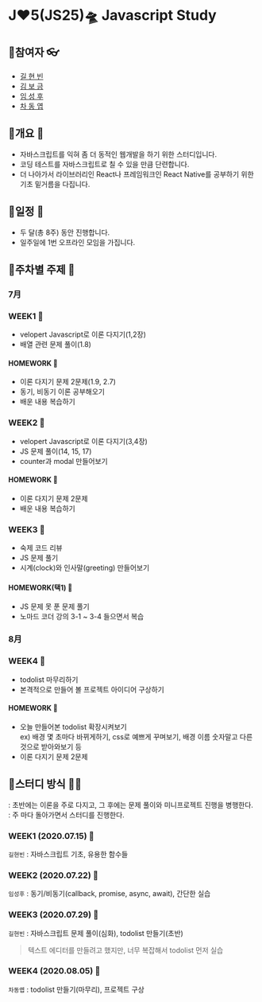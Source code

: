 # J❤5(JS25)🛸 Javascript Study
## 📌참여자 👓
- <a href="https://github.com/hyunbingil">길 현 빈</a>
- <a href="https://github.com/nsbg">김 보 금</a>
- <a href="https://github.com/tbnsok40">임 성 후</a>
- <a href="https://github.com/dongyeopca">차 동 엽</a>
## 📌개요 🛬
- 자바스크립트를 익혀 좀 더 동적인 웹개발을 하기 위한 스터디입니다.
- 코딩 테스트를 자바스크립트로 칠 수 있을 만큼 단련합니다.
- 더 나아가서 라이브러리인 React나 프레임워크인 React Native를 공부하기 위한 기초 밑거름을 다집니다.
## 📌일정 📆
- 두 달(총 8주) 동안 진행합니다.
- 일주일에 1번 오프라인 모임을 가집니다.

## 📌주차별 주제 🎢
### 7月
### WEEK1 📁
- velopert Javascript로 이론 다지기(1,2장)
- 배열 관련 문제 풀이(1.8)
#### HOMEWORK 📃
- 이론 다지기 문제 2문제(1.9, 2.7)
- 동기, 비동기 이론 공부해오기
- 배운 내용 복습하기

### WEEK2 📁
- velopert Javascript로 이론 다지기(3,4장)
- JS 문제 풀이(14, 15, 17)
- counter과 modal 만들어보기
#### HOMEWORK 📃
- 이론 다지기 문제 2문제
- 배운 내용 복습하기

### WEEK3 📁
- 숙제 코드 리뷰
- JS 문제 풀기
- 시계(clock)와 인사말(greeting) 만들어보기
#### HOMEWORK(택1) 📃
- JS 문제 못 푼 문제 풀기
- 노마드 코더 강의 3-1 ~ 3-4 들으면서 복습

### 8月
### WEEK4 📁
- todolist 마무리하기
- 본격적으로 만들어 볼 프로젝트 아이디어 구상하기
#### HOMEWORK 📃
- 오늘 만들어본 todolist 확장시켜보기\
ex) 배경 몇 초마다 바뀌게하기, css로 예쁘게 꾸며보기, 배경 이름 숫자말고 다른 것으로 받아와보기 등
- 이론 다지기 문제 2문제

## 📌스터디 방식 👩‍💻
: 초반에는 이론을 주로 다지고, 그 후에는 문제 풀이와 미니프로젝트 진행을 병행한다.\
: 주 마다 돌아가면서 스터디를 진행한다.
### WEEK1 (2020.07.15) 💌
```길현빈``` : 자바스크립트 기초, 유용한 함수들

### WEEK2 (2020.07.22) 💌
```임성후``` : 동기/비동기(callback, promise, async, await), 간단한 실습

### WEEK3 (2020.07.29) 💌
```길현빈``` : 자바스크립트 문제 풀이(심화), todolist 만들기(초반)
> 텍스트 에디터를 만들려고 했지만, 너무 복잡해서 todolist 먼저 실습

### WEEK4 (2020.08.05) 💌
```차동엽``` : todolist 만들기(마무리), 프로젝트 구상